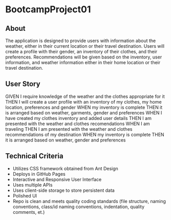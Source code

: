 # BootcampProject01

## About

The application is designed to provide users with information about the weather, either in their current location or their travel destination.
Users will create a profile with their gender, an inventory of their clothes, and their preferences.
Recommendations will be given based on the inventory, user information, and weather information either in their home location or their travel destination.

## User Story

GIVEN I require knowledge of the weather and the clothes appropriate for it
THEN I will create a user profile with an inventory of my clothes, my home location, preferences and gender
WHEN my inventory is complete
THEN it is arranged based on weather, garments, gender and preferences
WHEN I have created my clothes inventory and added user details
THEN I am presented with the weather and clothes recomendations
WHEN I am traveling
THEN I am presented with the weather and clothes recommendations of my destination
WHEN my inventory is complete
THEN it is arranged based on weather, gender and preferences

## Technical Criteria

- Utilizes CSS framework obtained from Ant Design
- Deploys in GitHub Pages
- Interactive and Responsive User Interface
- Uses multiple APIs
- Uses client-side storage to store persistent data
- Polished UI
- Repo is clean and meets quality coding standards (file structure, naming conventions, class/id naming conventions, indentation, quality comments, et.)
